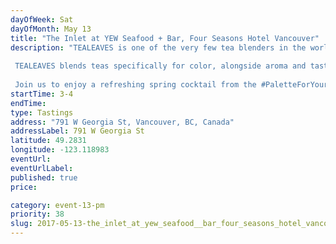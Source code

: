 ```yaml
---
dayOfWeek: Sat
dayOfMonth: May 13
title: "The Inlet at YEW Seafood + Bar, Four Seasons Hotel Vancouver"
description: "TEALEAVES is one of the very few tea blenders in the world, and we take precision very seriously. Why? Because in luxury, it’s the details that matter.   TEALEAVES blends teas specifically for color, alongside aroma and taste, with understanding that “the first taste is with the eyes”. This philosophy inspired the #PaletteForYourPalate project in collaboration with Pantone Color Institute and 30+ world-class chefs and mixologists. Explore the exhibit of tea + color + mood at paletteforyourpalate.com.  Join us to enjoy a refreshing spring cocktail from the #PaletteForYourPalate Collaboration, created by Four Seasons Hotel Vancouver's Mixologist, Todd Zimmerman!"
startTime: 3-4
endTime: 
type: Tastings
address: "791 W Georgia St, Vancouver, BC, Canada"
addressLabel: 791 W Georgia St
latitude: 49.2831
longitude: -123.118983
eventUrl: 
eventUrlLabel: 
published: true
price: 

category: event-13-pm
priority: 38
slug: 2017-05-13-the_inlet_at_yew_seafood__bar_four_seasons_hotel_vancouver
---
```

